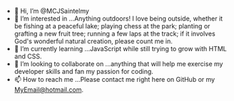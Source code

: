 - 👋 Hi, I’m @MCJSaintelmy
- 👀 I’m interested in ...Anything outdoors! I love being outside, whether it be fishing at a peaceful lake; playing chess at the park; planting or grafting a new fruit tree; running a few laps at the track; if it involves God's wonderful natural creation, please count me in. 
- 🌱 I’m currently learning ...JavaScript while still trying to grow with HTML and CSS. 
- 💞️ I’m looking to collaborate on ...anything that will help me exercise my developer skills and fan my passion for coding. 
- 📫 How to reach me ...Please contact me right here on GitHub or my MyEmail@hotmail.com.

<!---
MCJSaintelmy/MCJSaintelmy is a ✨ special ✨ repository because its `README.md` (this file) appears on your GitHub profile.
You can click the Preview link to take a look at your changes.
--->
